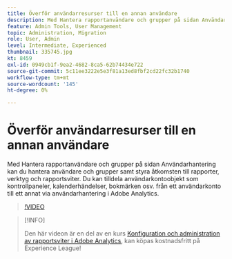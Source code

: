 ```yaml
---
title: Överför användarresurser till en annan användare
description: Med Hantera rapportanvändare och grupper på sidan Användarhantering kan du hantera användare och grupper samt styra åtkomsten till rapporter, verktyg och rapportsviter. Du kan tilldela användarkontoobjekt som kontrollpaneler, kalenderhändelser, bokmärken osv. från ett användarkonto till ett annat via användarhantering i Adobe Analytics.
feature: Admin Tools, User Management
topic: Administration, Migration
role: User, Admin
level: Intermediate, Experienced
thumbnail: 335745.jpg
kt: 8459
exl-id: 0949cb1f-9ea2-4682-8ca5-62b74434e722
source-git-commit: 5c11ee3222e5e3f81a13ed8fbf2cd22fc32b1740
workflow-type: tm+mt
source-wordcount: '145'
ht-degree: 0%

---
```


# Överför användarresurser till en annan användare

Med Hantera rapportanvändare och grupper på sidan Användarhantering kan du hantera användare och grupper samt styra åtkomsten till rapporter, verktyg och rapportsviter. Du kan tilldela användarkontoobjekt som kontrollpaneler, kalenderhändelser, bokmärken osv. från ett användarkonto till ett annat via användarhantering i Adobe Analytics.

>[!VIDEO](https://video.tv.adobe.com/v/335745/?quality=12&learn=on)

>[!INFO]
>
> Den här videon är en del av en kurs [Konfiguration och administration av rapportsviter i Adobe Analytics](https://experienceleague.adobe.com/?recommended=Analytics-A-1-2021.1.administration), kan köpas kostnadsfritt på Experience League!